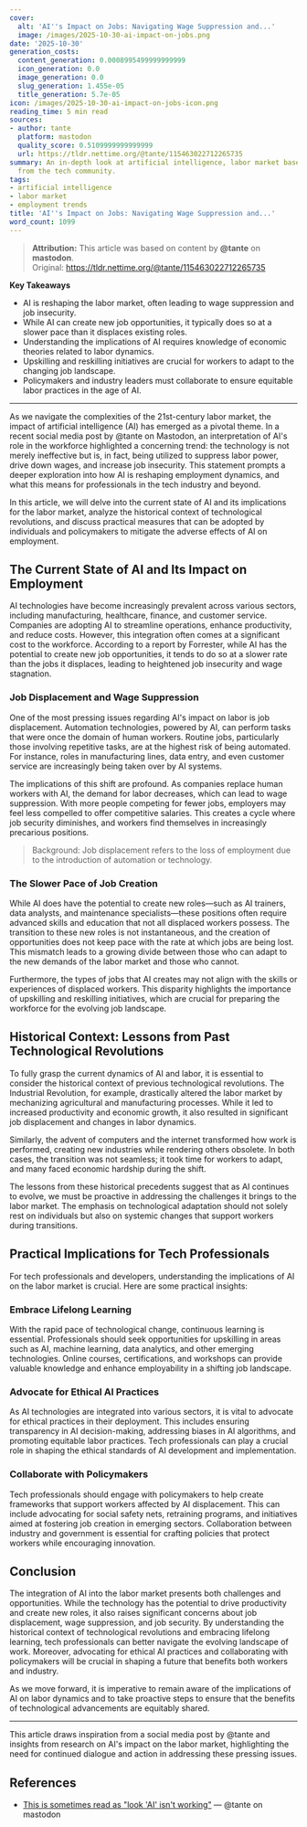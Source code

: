 ```yaml
---
cover:
  alt: 'AI''s Impact on Jobs: Navigating Wage Suppression and...'
  image: /images/2025-10-30-ai-impact-on-jobs.png
date: '2025-10-30'
generation_costs:
  content_generation: 0.0008995499999999999
  icon_generation: 0.0
  image_generation: 0.0
  slug_generation: 1.455e-05
  title_generation: 5.7e-05
icon: /images/2025-10-30-ai-impact-on-jobs-icon.png
reading_time: 5 min read
sources:
- author: tante
  platform: mastodon
  quality_score: 0.5109999999999999
  url: https://tldr.nettime.org/@tante/115463022712265735
summary: An in-depth look at artificial intelligence, labor market based on insights
  from the tech community.
tags:
- artificial intelligence
- labor market
- employment trends
title: 'AI''s Impact on Jobs: Navigating Wage Suppression and...'
word_count: 1099
---
```


> **Attribution:** This article was based on content by **@tante** on **mastodon**.  
> Original: https://tldr.nettime.org/@tante/115463022712265735

**Key Takeaways**
- AI is reshaping the labor market, often leading to wage suppression and job insecurity.
- While AI can create new job opportunities, it typically does so at a slower pace than it displaces existing roles.
- Understanding the implications of AI requires knowledge of economic theories related to labor dynamics.
- Upskilling and reskilling initiatives are crucial for workers to adapt to the changing job landscape.
- Policymakers and industry leaders must collaborate to ensure equitable labor practices in the age of AI.

---

As we navigate the complexities of the 21st-century labor market, the impact of artificial intelligence (AI) has emerged as a pivotal theme. In a recent social media post by @tante on Mastodon, an interpretation of AI's role in the workforce highlighted a concerning trend: the technology is not merely ineffective but is, in fact, being utilized to suppress labor power, drive down wages, and increase job insecurity. This statement prompts a deeper exploration into how AI is reshaping employment dynamics, and what this means for professionals in the tech industry and beyond.

In this article, we will delve into the current state of AI and its implications for the labor market, analyze the historical context of technological revolutions, and discuss practical measures that can be adopted by individuals and policymakers to mitigate the adverse effects of AI on employment.

## The Current State of AI and Its Impact on Employment

AI technologies have become increasingly prevalent across various sectors, including manufacturing, healthcare, finance, and customer service. Companies are adopting AI to streamline operations, enhance productivity, and reduce costs. However, this integration often comes at a significant cost to the workforce. According to a report by Forrester, while AI has the potential to create new job opportunities, it tends to do so at a slower rate than the jobs it displaces, leading to heightened job insecurity and wage stagnation.

### Job Displacement and Wage Suppression

One of the most pressing issues regarding AI's impact on labor is job displacement. Automation technologies, powered by AI, can perform tasks that were once the domain of human workers. Routine jobs, particularly those involving repetitive tasks, are at the highest risk of being automated. For instance, roles in manufacturing lines, data entry, and even customer service are increasingly being taken over by AI systems. 

The implications of this shift are profound. As companies replace human workers with AI, the demand for labor decreases, which can lead to wage suppression. With more people competing for fewer jobs, employers may feel less compelled to offer competitive salaries. This creates a cycle where job security diminishes, and workers find themselves in increasingly precarious positions.

> Background: Job displacement refers to the loss of employment due to the introduction of automation or technology.

### The Slower Pace of Job Creation

While AI does have the potential to create new roles—such as AI trainers, data analysts, and maintenance specialists—these positions often require advanced skills and education that not all displaced workers possess. The transition to these new roles is not instantaneous, and the creation of opportunities does not keep pace with the rate at which jobs are being lost. This mismatch leads to a growing divide between those who can adapt to the new demands of the labor market and those who cannot.

Furthermore, the types of jobs that AI creates may not align with the skills or experiences of displaced workers. This disparity highlights the importance of upskilling and reskilling initiatives, which are crucial for preparing the workforce for the evolving job landscape.

## Historical Context: Lessons from Past Technological Revolutions

To fully grasp the current dynamics of AI and labor, it is essential to consider the historical context of previous technological revolutions. The Industrial Revolution, for example, drastically altered the labor market by mechanizing agricultural and manufacturing processes. While it led to increased productivity and economic growth, it also resulted in significant job displacement and changes in labor dynamics.

Similarly, the advent of computers and the internet transformed how work is performed, creating new industries while rendering others obsolete. In both cases, the transition was not seamless; it took time for workers to adapt, and many faced economic hardship during the shift.

The lessons from these historical precedents suggest that as AI continues to evolve, we must be proactive in addressing the challenges it brings to the labor market. The emphasis on technological adaptation should not solely rest on individuals but also on systemic changes that support workers during transitions.

## Practical Implications for Tech Professionals

For tech professionals and developers, understanding the implications of AI on the labor market is crucial. Here are some practical insights:

### Embrace Lifelong Learning

With the rapid pace of technological change, continuous learning is essential. Professionals should seek opportunities for upskilling in areas such as AI, machine learning, data analytics, and other emerging technologies. Online courses, certifications, and workshops can provide valuable knowledge and enhance employability in a shifting job landscape.

### Advocate for Ethical AI Practices

As AI technologies are integrated into various sectors, it is vital to advocate for ethical practices in their deployment. This includes ensuring transparency in AI decision-making, addressing biases in AI algorithms, and promoting equitable labor practices. Tech professionals can play a crucial role in shaping the ethical standards of AI development and implementation.

### Collaborate with Policymakers

Tech professionals should engage with policymakers to help create frameworks that support workers affected by AI displacement. This can include advocating for social safety nets, retraining programs, and initiatives aimed at fostering job creation in emerging sectors. Collaboration between industry and government is essential for crafting policies that protect workers while encouraging innovation.

## Conclusion

The integration of AI into the labor market presents both challenges and opportunities. While the technology has the potential to drive productivity and create new roles, it also raises significant concerns about job displacement, wage suppression, and job security. By understanding the historical context of technological revolutions and embracing lifelong learning, tech professionals can better navigate the evolving landscape of work. Moreover, advocating for ethical AI practices and collaborating with policymakers will be crucial in shaping a future that benefits both workers and industry.

As we move forward, it is imperative to remain aware of the implications of AI on labor dynamics and to take proactive steps to ensure that the benefits of technological advancements are equitably shared.

---

This article draws inspiration from a social media post by @tante and insights from research on AI's impact on the labor market, highlighting the need for continued dialogue and action in addressing these pressing issues.

## References

- [This is sometimes read as "look 'AI' isn't working"](https://tldr.nettime.org/@tante/115463022712265735) — @tante on mastodon
